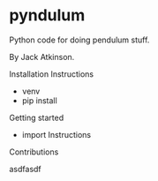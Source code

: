 # pyndulum

Python code for doing pendulum stuff.

By Jack Atkinson.

Installation Instructions

* venv
* pip install

Getting started

* import Instructions

Contributions

asdfasdf

